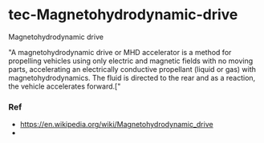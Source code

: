 # tec-Magnetohydrodynamic-drive
Magnetohydrodynamic drive

"A magnetohydrodynamic drive or MHD accelerator is a method for propelling vehicles using only electric and magnetic fields with no moving parts, accelerating an electrically conductive propellant (liquid or gas) with magnetohydrodynamics. The fluid is directed to the rear and as a reaction, the vehicle accelerates forward.["



### Ref
- https://en.wikipedia.org/wiki/Magnetohydrodynamic_drive
- 
